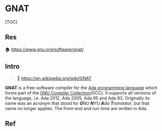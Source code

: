 # GNAT

[TOC]



## Res
🏠 https://www.gnu.org/software/gnat/



## Intro
> 🔗 https://en.wikipedia.org/wiki/GNAT

**GNAT** is a free-software compiler for the [Ada programming language](https://en.wikipedia.org/wiki/Ada_(programming_language) "Ada (programming language)") which forms part of the [GNU Compiler Collection](https://en.wikipedia.org/wiki/GNU_Compiler_Collection "GNU Compiler Collection")(GCC). It supports all versions of the language, i.e. Ada 2012, Ada 2005, Ada 95 and Ada 83. Originally its name was an acronym that stood for _**G**NU **N**YU **A**da **T**ranslator_, but that name no longer applies. The front-end and run-time are written in Ada.

## Ref